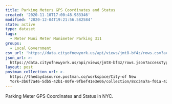 ```yaml
---
title: Parking Meters GPS Coordinates and Status
created: '2020-11-10T17:00:48.983346'
modified: '2020-12-04T19:21:56.582584'
state: active
type: dataset
tags:
  - Meter Muni Meter Munimeter Parking 311
groups:
  - Local Government
csv_url: 'https://data.cityofnewyork.us/api/views/jmt8-bf4z/rows.csv?accessType=DOWNLOAD'
json_url: >-
  https://data.cityofnewyork.us/api/views/jmt8-bf4z/rows.json?accessType=DOWNLOAD
layout: post
postman_collection_url: >-
  https://thedaydasource.postman.co/workspace/City-of New
  York~3b6f7a46-5db5-42b1-80fe-9fbef41e3e06/collection/8cc34a7a-f01a-4264-acfe-abe8ab2ff517
---
```

Parking Meter GPS Coordinates and Status in NYC.
